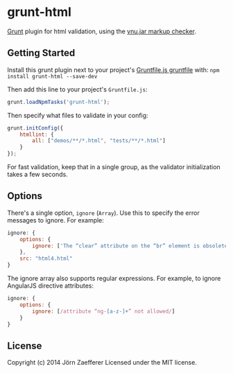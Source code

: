 # grunt-html

[Grunt][grunt] plugin for html validation, using the [vnu.jar markup checker][vnujar].

## Getting Started
Install this grunt plugin next to your project's [Gruntfile.js gruntfile][getting_started] with: `npm install grunt-html --save-dev`

Then add this line to your project's `Gruntfile.js`:

```js
grunt.loadNpmTasks('grunt-html');
```

Then specify what files to validate in your config:

```js
grunt.initConfig({
	htmllint: {
		all: ["demos/**/*.html", "tests/**/*.html"]
	}
});
```

For fast validation, keep that in a single group, as the validator initialization takes a few seconds.

## Options

There's a single option, `ignore` (`Array`). Use this to specify the error messages to ignore. For example:

```js
ignore: {
	options: {
		ignore: ['The “clear” attribute on the “br” element is obsolete. Use CSS instead.']
	},
	src: "html4.html"
}
```

The ignore array also supports regular expressions. For example, to ignore AngularJS directive attributes:

```js
ignore: {
	options: {
		ignore: [/attribute “ng-[a-z-]+” not allowed/]
	}
}
```

[grunt]: http://gruntjs.com/
[getting_started]: http://gruntjs.com/getting-started
[vnujar]: https://validator.github.io/

## License
Copyright (c) 2014 Jörn Zaefferer
Licensed under the MIT license.
